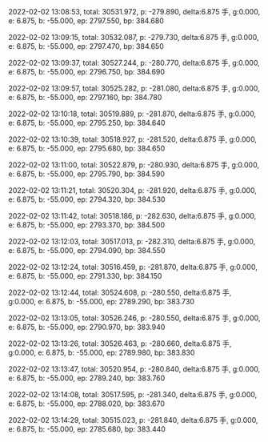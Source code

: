 2022-02-02 13:08:53, total: 30531.972, p: -279.890, delta:6.875 手, g:0.000, e: 6.875, b: -55.000, ep: 2797.550, bp: 384.680

2022-02-02 13:09:15, total: 30532.087, p: -279.730, delta:6.875 手, g:0.000, e: 6.875, b: -55.000, ep: 2797.470, bp: 384.650

2022-02-02 13:09:37, total: 30527.244, p: -280.770, delta:6.875 手, g:0.000, e: 6.875, b: -55.000, ep: 2796.750, bp: 384.690

2022-02-02 13:09:57, total: 30525.282, p: -281.080, delta:6.875 手, g:0.000, e: 6.875, b: -55.000, ep: 2797.160, bp: 384.780

2022-02-02 13:10:18, total: 30519.889, p: -281.870, delta:6.875 手, g:0.000, e: 6.875, b: -55.000, ep: 2795.250, bp: 384.640

2022-02-02 13:10:39, total: 30518.927, p: -281.520, delta:6.875 手, g:0.000, e: 6.875, b: -55.000, ep: 2795.680, bp: 384.650

2022-02-02 13:11:00, total: 30522.879, p: -280.930, delta:6.875 手, g:0.000, e: 6.875, b: -55.000, ep: 2795.790, bp: 384.590

2022-02-02 13:11:21, total: 30520.304, p: -281.920, delta:6.875 手, g:0.000, e: 6.875, b: -55.000, ep: 2794.320, bp: 384.530

2022-02-02 13:11:42, total: 30518.186, p: -282.630, delta:6.875 手, g:0.000, e: 6.875, b: -55.000, ep: 2793.370, bp: 384.500

2022-02-02 13:12:03, total: 30517.013, p: -282.310, delta:6.875 手, g:0.000, e: 6.875, b: -55.000, ep: 2794.090, bp: 384.550

2022-02-02 13:12:24, total: 30516.459, p: -281.870, delta:6.875 手, g:0.000, e: 6.875, b: -55.000, ep: 2791.330, bp: 384.150

2022-02-02 13:12:44, total: 30524.608, p: -280.550, delta:6.875 手, g:0.000, e: 6.875, b: -55.000, ep: 2789.290, bp: 383.730

2022-02-02 13:13:05, total: 30526.246, p: -280.550, delta:6.875 手, g:0.000, e: 6.875, b: -55.000, ep: 2790.970, bp: 383.940

2022-02-02 13:13:26, total: 30526.463, p: -280.660, delta:6.875 手, g:0.000, e: 6.875, b: -55.000, ep: 2789.980, bp: 383.830

2022-02-02 13:13:47, total: 30520.954, p: -280.840, delta:6.875 手, g:0.000, e: 6.875, b: -55.000, ep: 2789.240, bp: 383.760

2022-02-02 13:14:08, total: 30517.595, p: -281.340, delta:6.875 手, g:0.000, e: 6.875, b: -55.000, ep: 2788.020, bp: 383.670

2022-02-02 13:14:29, total: 30515.023, p: -281.840, delta:6.875 手, g:0.000, e: 6.875, b: -55.000, ep: 2785.680, bp: 383.440
